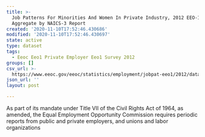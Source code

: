 ```yaml
---
title: >-
  Job Patterns For Minorities And Women In Private Industry, 2012 EEO-1 State
  Aggregate by NAICS-3 Report
created: '2020-11-10T17:52:46.430686'
modified: '2020-11-10T17:52:46.430697'
state: active
type: dataset
tags:
  - Eeoc Eeo1 Private Employer Eeo1 Survey 2012
groups: []
csv_url: >-
  https://www.eeoc.gov/eeoc/statistics/employment/jobpat-eeo1/2012/datasets/year12_state_nac3.txt
json_url: ''
layout: post

---
```

As part of its mandate under Title VII of the Civil Rights Act of 1964, as amended, the Equal Employment Opportunity Commission requires periodic reports from public and private employers, and unions and labor organizations 
